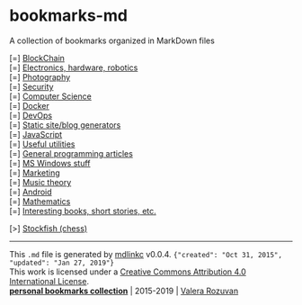 [//]: # (mdlinkc v0)
# bookmarks-md

A collection of bookmarks organized in MarkDown files

\[=\] [BlockChain](blockchain/)  
\[=\] [Electronics, hardware, robotics](electronics-hardware-robotics/)  
\[=\] [Photography](photography/)  
\[=\] [Security](security/)  
\[=\] [Computer Science](computer-science/)  
\[=\] [Docker](docker/)  
\[=\] [DevOps](devops/)  
\[=\] [Static site/blog generators](static-site-blog-generators/)  
\[=\] [JavaScript](javascript/)  
\[=\] [Useful utilities](useful-utilities/)  
\[=\] [General programming articles](general-programming-articles/)  
\[=\] [MS Windows stuff](ms-windows-stuff/)  
\[=\] [Marketing](marketing/)  
\[=\] [Music theory](music-theory/)  
\[=\] [Android](android/)  
\[=\] [Mathematics](mathematics/)  
\[=\] [Interesting books, short stories, etc.](interesting-books-short-stories-etc/)  

\[>\] [Stockfish (chess)](https://en.wikipedia.org/wiki/Stockfish_(chess))  

---
This `.md` file is generated by [mdlinkc](https://github.com/valera-rozuvan/bookmarks-md) v0.0.4. `{"created": "Oct 31, 2015", "updated": "Jan 27, 2019"}`  
This work is licensed under a [Creative Commons Attribution 4.0 International License](https://creativecommons.org/licenses/by/4.0/).  
**[personal bookmarks collection](https://github.com/valera-rozuvan/bookmarks-md)** | 2015-2019 | [Valera Rozuvan](http://valera.rozuvan.net/)  
